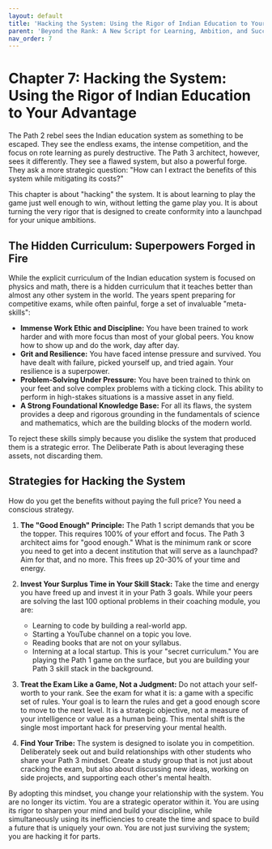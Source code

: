 ```yaml
---
layout: default
title: 'Hacking the System: Using the Rigor of Indian Education to Your Advantage'
parent: 'Beyond the Rank: A New Script for Learning, Ambition, and Success in India'
nav_order: 7
---
```


# Chapter 7: Hacking the System: Using the Rigor of Indian Education to Your Advantage

The Path 2 rebel sees the Indian education system as something to be escaped. They see the endless exams, the intense competition, and the focus on rote learning as purely destructive. The Path 3 architect, however, sees it differently. They see a flawed system, but also a powerful forge. They ask a more strategic question: "How can I extract the benefits of this system while mitigating its costs?"

This chapter is about "hacking" the system. It is about learning to play the game just well enough to win, without letting the game play you. It is about turning the very rigor that is designed to create conformity into a launchpad for your unique ambitions.

## The Hidden Curriculum: Superpowers Forged in Fire

While the explicit curriculum of the Indian education system is focused on physics and math, there is a hidden curriculum that it teaches better than almost any other system in the world. The years spent preparing for competitive exams, while often painful, forge a set of invaluable "meta-skills":

*   **Immense Work Ethic and Discipline:** You have been trained to work harder and with more focus than most of your global peers. You know how to show up and do the work, day after day.
*   **Grit and Resilience:** You have faced intense pressure and survived. You have dealt with failure, picked yourself up, and tried again. Your resilience is a superpower.
*   **Problem-Solving Under Pressure:** You have been trained to think on your feet and solve complex problems with a ticking clock. This ability to perform in high-stakes situations is a massive asset in any field.
*   **A Strong Foundational Knowledge Base:** For all its flaws, the system provides a deep and rigorous grounding in the fundamentals of science and mathematics, which are the building blocks of the modern world.

To reject these skills simply because you dislike the system that produced them is a strategic error. The Deliberate Path is about leveraging these assets, not discarding them.

## Strategies for Hacking the System

How do you get the benefits without paying the full price? You need a conscious strategy.

1.  **The "Good Enough" Principle:** The Path 1 script demands that you be the topper. This requires 100% of your effort and focus. The Path 3 architect aims for "good enough." What is the minimum rank or score you need to get into a decent institution that will serve as a launchpad? Aim for that, and no more. This frees up 20-30% of your time and energy.

2.  **Invest Your Surplus Time in Your Skill Stack:** Take the time and energy you have freed up and invest it in your Path 3 goals. While your peers are solving the last 100 optional problems in their coaching module, you are:
    *   Learning to code by building a real-world app.
    *   Starting a YouTube channel on a topic you love.
    *   Reading books that are not on your syllabus.
    *   Interning at a local startup.
    This is your "secret curriculum." You are playing the Path 1 game on the surface, but you are building your Path 3 skill stack in the background.

3.  **Treat the Exam Like a Game, Not a Judgment:** Do not attach your self-worth to your rank. See the exam for what it is: a game with a specific set of rules. Your goal is to learn the rules and get a good enough score to move to the next level. It is a strategic objective, not a measure of your intelligence or value as a human being. This mental shift is the single most important hack for preserving your mental health.

4.  **Find Your Tribe:** The system is designed to isolate you in competition. Deliberately seek out and build relationships with other students who share your Path 3 mindset. Create a study group that is not just about cracking the exam, but also about discussing new ideas, working on side projects, and supporting each other's mental health. 

By adopting this mindset, you change your relationship with the system. You are no longer its victim. You are a strategic operator within it. You are using its rigor to sharpen your mind and build your discipline, while simultaneously using its inefficiencies to create the time and space to build a future that is uniquely your own. You are not just surviving the system; you are hacking it for parts.
